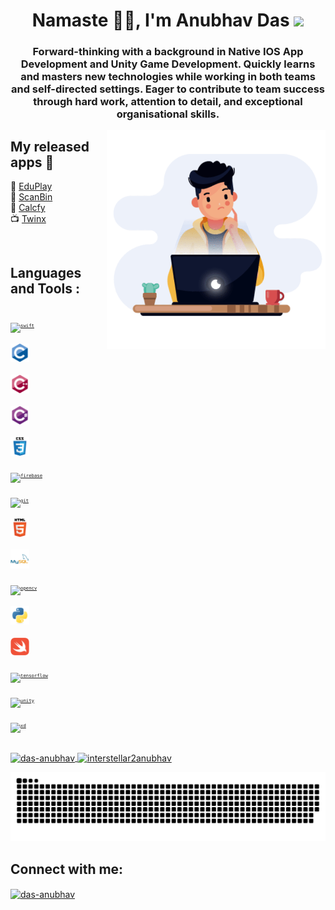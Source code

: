 
<!-- 
**Interstellar2Anubhav/das-anubhav** is a ✨ _special_ ✨ repository because its `README.md` (this file) appears on your GitHub profile.

Here are some ideas to get you started:

- 🔭 I’m currently working on ...
- 🌱 I’m currently learning ...
- 👯 I’m looking to collaborate on ...
- 🤔 I’m looking for help with ...
- 💬 Ask me about ...
- 📫 How to reach me: ...
- 😄 Pronouns: ...
- ⚡ Fun fact: ... -->

<h1 align="center">Namaste 🙏🏼, I'm Anubhav Das <img src="https://raw.githubusercontent.com/iampavangandhi/iampavangandhi/master/gifs/Hi.gif" width="35px"></h1>
<h3 align="center">Forward-thinking with a background in Native IOS App Development and Unity Game Development. Quickly learns and masters new technologies while working in both teams and self-directed settings. Eager to contribute to team success through hard work, attention to detail, and exceptional organisational skills.</h3>
<!-- <a href="https://github.com/das-anubhav">
    <img src="https://komarev.com/ghpvc/?username=das-anubhav" alt="page views" />
</a> -->

<p><img align="right" alt="Coding" width="350" src="d.gif">



## My released apps  
🎨 [EduPlay](https://apps.apple.com/ag/app/eduplay-the-learning-app/id1560228798)  
📆 [ScanBin](https://apps.apple.com/ag/app/scanbin-the-waste-scanner/id1581396924)  
👾 [Calcfy](https://apps.apple.com/ag/app/calcfy/id1586869088)  
📺 [Twinx](https://apps.apple.com/ag/app/twinx/id1587405557)  
  
<br />

## Languages and Tools : 



<code><code><code><code><a href="https://developer.apple.com/swift/" target="_blank"> <img src="https://cdn4.iconfinder.com/data/icons/logos-3/504/Swift-2-512.png" alt="swift" width="30" height="30"/> </a> 
<a href="https://www.cprogramming.com/" target="_blank"> <img src="https://raw.githubusercontent.com/devicons/devicon/master/icons/c/c-original.svg" alt="c" width="30" height="30"/> </a> <a href="https://www.w3schools.com/cpp/" target="_blank"> <img src="https://raw.githubusercontent.com/devicons/devicon/master/icons/cplusplus/cplusplus-original.svg" alt="cplusplus" width="30" height="30"/> </a> <a href="https://www.w3schools.com/cs/" target="_blank"> <img src="https://raw.githubusercontent.com/devicons/devicon/master/icons/csharp/csharp-original.svg" alt="csharp" width="30" height="30"/> </a> <a href="https://www.w3schools.com/css/" target="_blank"> <img src="https://raw.githubusercontent.com/devicons/devicon/master/icons/css3/css3-original-wordmark.svg" alt="css3" width="30" height="30"/> </a> <a href="https://firebase.google.com/" target="_blank"> <img src="https://www.vectorlogo.zone/logos/firebase/firebase-icon.svg" alt="firebase" width="30" height="30"/> </a> <a href="https://git-scm.com/" target="_blank"> <img src="https://www.vectorlogo.zone/logos/git-scm/git-scm-icon.svg" alt="git" width="30" height="30"/> </a> <a href="https://www.w3.org/html/" target="_blank"> <img src="https://raw.githubusercontent.com/devicons/devicon/master/icons/html5/html5-original-wordmark.svg" alt="html5" width="30" height="30"/> </a> <a href="https://www.mysql.com/" target="_blank"> <img src="https://raw.githubusercontent.com/devicons/devicon/master/icons/mysql/mysql-original-wordmark.svg" alt="mysql" width="30" height="30"/> </a> <a href="https://opencv.org/" target="_blank"> <img src="https://www.vectorlogo.zone/logos/opencv/opencv-icon.svg" alt="opencv" width="30" height="30"/> </a> <a href="https://www.python.org" target="_blank"> <img src="https://raw.githubusercontent.com/devicons/devicon/master/icons/python/python-original.svg" alt="python" width="30" height="30"/> </a> <a href="https://developer.apple.com/swift/" target="_blank"> <img src="https://raw.githubusercontent.com/devicons/devicon/master/icons/swift/swift-original.svg" alt="swift" width="30" height="30"/> </a> <a href="https://www.tensorflow.org" target="_blank"> <img src="https://www.vectorlogo.zone/logos/tensorflow/tensorflow-icon.svg" alt="tensorflow" width="30" height="30"/> </a> <a href="https://unity.com/" target="_blank"> <img src="https://www.vectorlogo.zone/logos/unity3d/unity3d-icon.svg" alt="unity" width="30" height="30"/> </a> <a href="https://www.adobe.com/products/xd.html" target="_blank"> <img src="https://cdn.worldvectorlogo.com/logos/adobe-xd.svg" alt="xd" width="30" height="30"/> </a> </p></code></code></code></code>


<a href="https://github.com/das-anubhav">
<img align="center" src="https://github-readme-stats.vercel.app/api?username=das-anubhav&show_icons=true&locale=en&theme=algolia" alt="das-anubhav" />
</a>
<a href="https://github.com/das-anubhav">
<img align="center" src="https://github-readme-stats.vercel.app/api/top-langs?username=das-anubhav&show_icons=true&locale=en&layout=compact&theme=chartreuse-dark" alt="interstellar2anubhav" />
</a>




<!-- <a href="https://github.com/das-anubhav">
<img align="center" alt="Coding" width="250" src="https://github.com/Interstellar2Anubhav/das-anubhav/blob/09fdce6583acf1f4653613dd3d908d5afaeb6376/m.gif"></a> -->
<!-- <a href="https://github.com/das-anubhav">
<img align="center" alt="Coding" width="600" src="https://activity-graph.herokuapp.com/graph?username=das-anubhav&theme=react-dark"></a> -->


<!-- ![footer](https://github.com/das-anubhav/das-anubhav/blob/53b2656e81e9a909e0e4baa18ad3e9e1e5c07292/b.png) -->

![github contribution grid snake animation](https://raw.githubusercontent.com/platane/platane/output/github-contribution-grid-snake.svg)

<!-- _generated with [Platane/snk](https://github.com/das-anubhav/snk)_ -->
    
    
## Connect with me:
<p align="left">
    
<a href="https://linkedin.com/in/das-anubhav" target="blank"><img align="center" src="https://www.fpsa.org/wp-content/uploads/linkedin-logo-copy.png" alt="das-anubhav" height="40" width="40" /></a>
</p>
    

